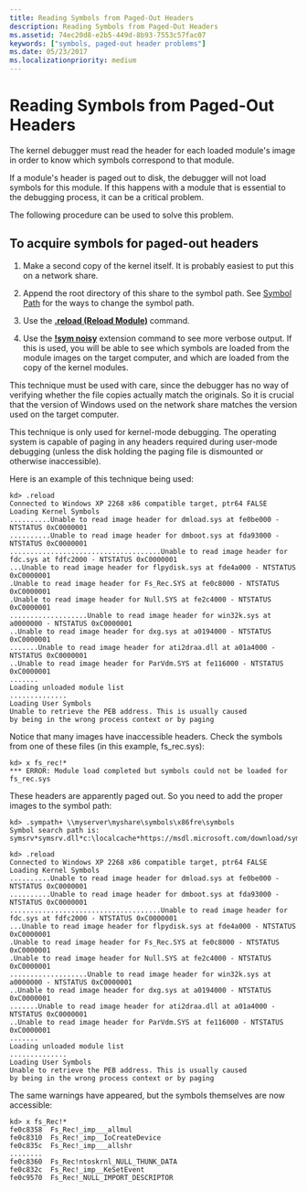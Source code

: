 ```yaml
---
title: Reading Symbols from Paged-Out Headers
description: Reading Symbols from Paged-Out Headers
ms.assetid: 74ec20d8-e2b5-449d-8b93-7553c57fac07
keywords: ["symbols, paged-out header problems"]
ms.date: 05/23/2017
ms.localizationpriority: medium
---
```


# Reading Symbols from Paged-Out Headers

The kernel debugger must read the header for each loaded module's image in order to know which symbols correspond to that module.

If a module's header is paged out to disk, the debugger will not load symbols for this module. If this happens with a module that is essential to the debugging process, it can be a critical problem.

The following procedure can be used to solve this problem.

## To acquire symbols for paged-out headers

1. Make a second copy of the kernel itself. It is probably easiest to put this on a network share.

2. Append the root directory of this share to the symbol path. See [Symbol Path](symbol-path.md) for the ways to change the symbol path.

3. Use the [**.reload (Reload Module)**](-reload--reload-module-.md) command.

4. Use the [**!sym noisy**](-sym.md) extension command to see more verbose output. If this is used, you will be able to see which symbols are loaded from the module images on the target computer, and which are loaded from the copy of the kernel modules.

This technique must be used with care, since the debugger has no way of verifying whether the file copies actually match the originals. So it is crucial that the version of Windows used on the network share matches the version used on the target computer.

This technique is only used for kernel-mode debugging. The operating system is capable of paging in any headers required during user-mode debugging (unless the disk holding the paging file is dismounted or otherwise inaccessible).

Here is an example of this technique being used:

```dbgcmd
kd> .reload
Connected to Windows XP 2268 x86 compatible target, ptr64 FALSE
Loading Kernel Symbols
..........Unable to read image header for dmload.sys at fe0be000 - NTSTATUS 0xC0000001
..........Unable to read image header for dmboot.sys at fda93000 - NTSTATUS 0xC0000001
.....................................Unable to read image header for fdc.sys at fdfc2000 - NTSTATUS 0xC0000001
...Unable to read image header for flpydisk.sys at fde4a000 - NTSTATUS 0xC0000001
.Unable to read image header for Fs_Rec.SYS at fe0c8000 - NTSTATUS 0xC0000001
.Unable to read image header for Null.SYS at fe2c4000 - NTSTATUS 0xC0000001
...................Unable to read image header for win32k.sys at a0000000 - NTSTATUS 0xC0000001
..Unable to read image header for dxg.sys at a0194000 - NTSTATUS 0xC0000001
.......Unable to read image header for ati2draa.dll at a01a4000 - NTSTATUS 0xC0000001
..Unable to read image header for ParVdm.SYS at fe116000 - NTSTATUS 0xC0000001
.......
Loading unloaded module list
..............
Loading User Symbols
Unable to retrieve the PEB address. This is usually caused
by being in the wrong process context or by paging
```

Notice that many images have inaccessible headers. Check the symbols from one of these files (in this example, fs\_rec.sys):

```dbgcmd
kd> x fs_rec!*
*** ERROR: Module load completed but symbols could not be loaded for fs_rec.sys
```

These headers are apparently paged out. So you need to add the proper images to the symbol path:

```dbgcmd
kd> .sympath+ \\myserver\myshare\symbols\x86fre\symbols
Symbol search path is: symsrv*symsrv.dll*c:\localcache*https://msdl.microsoft.com/download/symbols;\\myserver\myshare\symbols\x86fre\symbols

kd> .reload
Connected to Windows XP 2268 x86 compatible target, ptr64 FALSE
Loading Kernel Symbols
..........Unable to read image header for dmload.sys at fe0be000 - NTSTATUS 0xC0000001
..........Unable to read image header for dmboot.sys at fda93000 - NTSTATUS 0xC0000001
.....................................Unable to read image header for fdc.sys at fdfc2000 - NTSTATUS 0xC0000001
...Unable to read image header for flpydisk.sys at fde4a000 - NTSTATUS 0xC0000001
.Unable to read image header for Fs_Rec.SYS at fe0c8000 - NTSTATUS 0xC0000001
.Unable to read image header for Null.SYS at fe2c4000 - NTSTATUS 0xC0000001
...................Unable to read image header for win32k.sys at a0000000 - NTSTATUS 0xC0000001
..Unable to read image header for dxg.sys at a0194000 - NTSTATUS 0xC0000001
.......Unable to read image header for ati2draa.dll at a01a4000 - NTSTATUS 0xC0000001
..Unable to read image header for ParVdm.SYS at fe116000 - NTSTATUS 0xC0000001
.......
Loading unloaded module list
..............
Loading User Symbols
Unable to retrieve the PEB address. This is usually caused
by being in the wrong process context or by paging
```

The same warnings have appeared, but the symbols themselves are now accessible:

```dbgcmd
kd> x fs_Rec!*
fe0c8358  Fs_Rec!_imp___allmul
fe0c8310  Fs_Rec!_imp__IoCreateDevice
fe0c835c  Fs_Rec!_imp___allshr
........
fe0c8360  Fs_Rec!ntoskrnl_NULL_THUNK_DATA
fe0c832c  Fs_Rec!_imp__KeSetEvent
fe0c9570  Fs_Rec!_NULL_IMPORT_DESCRIPTOR
```

